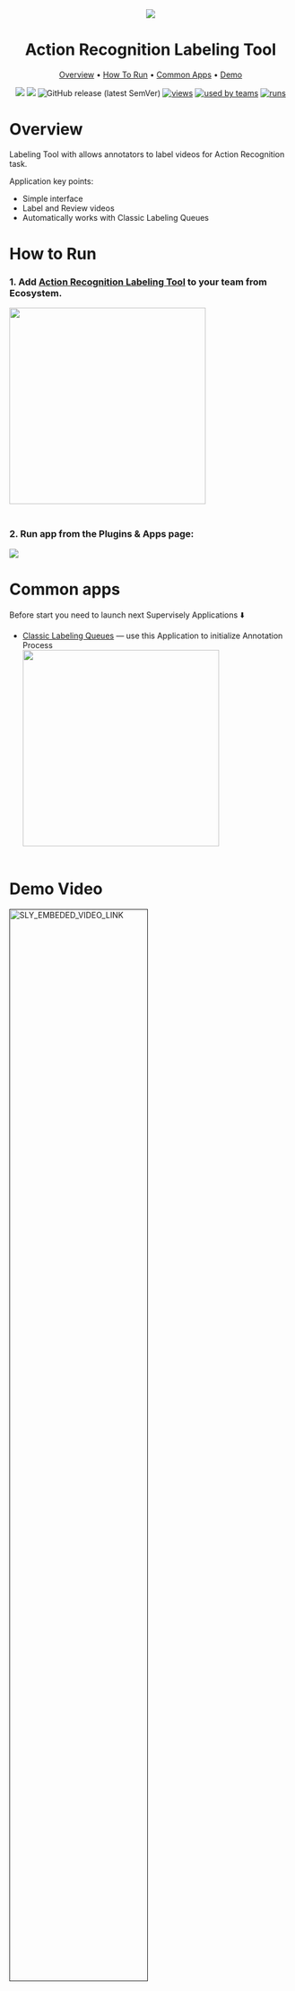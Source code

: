 <div align="center" markdown>
<img src="https://imgur.com/qgytUat.png"/>


# Action Recognition Labeling Tool

<p align="center">
  <a href="#Overview">Overview</a> •
  <a href="#How-To-Run">How To Run</a> •
  <a href="#Common-apps">Common Apps</a> •
  <a href="#Demo">Demo</a>
</p>

[![](https://img.shields.io/badge/supervisely-ecosystem-brightgreen)](https://ecosystem.supervise.ly/apps/supervisely-ecosystem/action-recognition-labeling)
[![](https://img.shields.io/badge/slack-chat-green.svg?logo=slack)](https://supervise.ly/slack)
![GitHub release (latest SemVer)](https://img.shields.io/github/v/release/supervisely-ecosystem/action-recognition-labeling)
[![views](https://app.supervise.ly/public/api/v3/ecosystem.counters?repo=supervisely-ecosystem/action-recognition-labeling&counter=views&label=views)](https://supervise.ly)
[![used by teams](https://app.supervise.ly/public/api/v3/ecosystem.counters?repo=supervisely-ecosystem/action-recognition-labeling&counter=downloads&label=used%20by%20teams)](https://supervise.ly)
[![runs](https://app.supervise.ly/public/api/v3/ecosystem.counters?repo=supervisely-ecosystem/action-recognition-labeling&counter=runs&label=runs&123)](https://supervise.ly)

</div>

# Overview

Labeling Tool with allows annotators to label videos for Action Recognition task.

Application key points:
- Simple interface
- Label and Review videos
- Automatically works with Classic Labeling Queues 


# How to Run

### 1. Add [Action Recognition Labeling Tool](https://ecosystem.supervise.ly/apps/action-recognition-labeling) to your team from Ecosystem.
<img data-key="sly-module-link" data-module-slug="supervisely-ecosystem/action-recognition-labeling" src="https://i.imgur.com/D72gmm6.png" width="350px" style='padding-bottom: 20px'/>  

### 2. Run app from the Plugins & Apps page:
<img src="https://imgur.com/0v8anvb.png"/>


# Common apps

Before start you need to launch next Supervisely Applications ⬇️
  
- [Classic Labeling Queues](https://ecosystem.supervise.ly/apps/labeling-queues) — use this Application to initialize Annotation Process   
  <img data-key="sly-module-link" data-module-slug="supervisely-ecosystem/labeling-queues" src="https://imgur.com/nC3Oofo.png" width="350px" style='padding-bottom: 20px'/>

# Demo Video
<a data-key="sly-embeded-video-link" href="" data-video-code="">
    <img src="" alt="SLY_EMBEDED_VIDEO_LINK"  width="70%">
</a>
